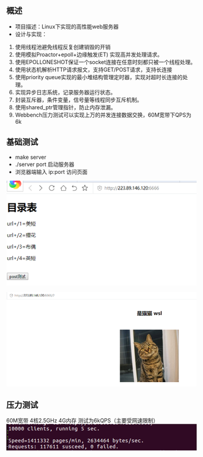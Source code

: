 概述
---------------
* 项目描述：Linux下实现的高性能web服务器
* 设计与实现：

1. 使用线程池避免线程反复创建销毁的开销
2. 使用模拟Proactor+epoll+边缘触发(ET) 实现高并发处理请求。
3. 使用EPOLLONESHOT保证一个socket连接在任意时刻都只被一个线程处理。
4. 使用状态机解析HTTP请求报文，支持GET/POST请求，支持长连接
5. 使用priority queue实现的最小堆结构管理定时器，实现对超时长连接的处理。
6. 实现异步日志系统，记录服务器运行状态。
7. 封装互斥器，条件变量，信号量等线程同步互斥机制。
8. 使用shared_ptr管理指针，防止内存泄漏。
9. Webbench压力测试可以实现上万的并发连接数据交换，60M宽带下QPS为6k

基础测试
------------
* make server
* ./server port 启动服务器
* 浏览器端输入 ip:port 访问页面

![QQ截图20210301231726](image\QQ截图20210301231726.png)

![QQ截图20210301231837](image\QQ截图20210301231837.png)

## 压力测试

60M宽带 4核2.5GHz 4G内存 测试为6kQPS（主要受网速限制）![image-20210115100525443](image\image-20210115100525443.png)
